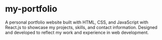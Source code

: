 # my-portfolio
A personal portfolio website built with HTML, CSS, and JavaScript  with React.js to showcase my projects, skills, and contact information. Designed and developed to reflect my work and experience in web development.
